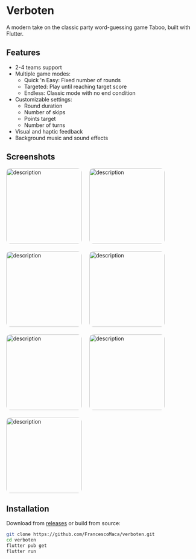 # Verboten

A modern take on the classic party word-guessing game Taboo, built with Flutter.

## Features
- 2-4 teams support
- Multiple game modes:
  - Quick 'n Easy: Fixed number of rounds
  - Targeted: Play until reaching target score
  - Endless: Classic mode with no end condition
- Customizable settings:
  - Round duration
  - Number of skips
  - Points target
  - Number of turns
- Visual and haptic feedback
- Background music and sound effects

## Screenshots
<div style="display: flex; gap: 20px; flex-wrap: wrap;">
  <img src="screenshots/screenshot%201.png" alt="description" style="border-radius: 10px; width: 200px;"/>
  <img src="screenshots/screenshot%202.png" alt="description" style="border-radius: 10px; width: 200px;"/>
  <img src="screenshots/screenshot%203.png" alt="description" style="border-radius: 10px; width: 200px;"/>
  <img src="screenshots/screenshot%204.png" alt="description" style="border-radius: 10px; width: 200px;"/>
  <img src="screenshots/screenshot%205.png" alt="description" style="border-radius: 10px; width: 200px;"/>
  <img src="screenshots/screenshot%206.png" alt="description" style="border-radius: 10px; width: 200px;"/>
  <img src="screenshots/screenshot%207.png" alt="description" style="border-radius: 10px; width: 200px;"/>
</div>

## Installation
Download from [releases](link) or build from source:
```bash
git clone https://github.com/FrancescoMaca/verboten.git
cd verboten
flutter pub get
flutter run
```
